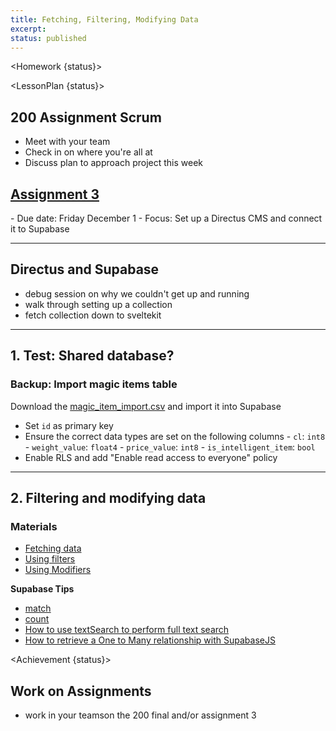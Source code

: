 ```yaml
---
title: Fetching, Filtering, Modifying Data
excerpt:
status: published
---
```


<script>
	import Homework from "$lib/components/Homework.svelte";
	import LessonPlan from "$lib/components/LessonPlan.svelte";
	import Achievement from "$lib/components/Achievement.svelte";
</script>

<Homework {status}>

</Homework>

<LessonPlan {status}>

<h2>200 Assignment Scrum</h2>

- Meet with your team
- Check in on where you're all at
- Discuss plan to approach project this week

<h2><a href="/courses/cpnt-200/assessments/activity-3">Assignment 3</a></h2>
- Due date: Friday December 1
- Focus: Set up a Directus CMS and connect it to Supabase

---

<h2>Directus and Supabase</h2>

- debug session on why we couldn't get up and running
- walk through setting up a collection
- fetch collection down to sveltekit

---

<h2> 1. Test: Shared database?</h2>

### Backup: Import magic items table

Download the [magic_item_import.csv](/files/magic_item_import.csv) and import it into Supabase

- Set `id` as primary key
- Ensure the correct data types are set on the following columns - `cl`: `int8` - `weight_value`: `float4` - `price_value`: `int8` - `is_intelligent_item`: `bool`
- Enable RLS and add "Enable read access to everyone" policy

---

<h2>2. Filtering and modifying data</h2>

### Materials

- [Fetching data](https://supabase.com/docs/reference/javascript/select)
- [Using filters](https://supabase.com/docs/reference/javascript/using-filters)
- [Using Modifiers](https://supabase.com/docs/reference/javascript/db-modifiers-select)

**Supabase Tips**

- [match](https://www.youtube.com/watch?v=Jx8unDjLaKg)
- [count](https://www.youtube.com/watch?v=51ChVycS__k)
- [How to use textSearch to perform full text search](https://www.youtube.com/watch?v=b-mgca_2Oe4)
- [How to retrieve a One to Many relationship with SupabaseJS](https://www.youtube.com/watch?v=_GQJa3xAfJ4)

</LessonPlan>

<Achievement {status}>

<h2>Work on Assignments</h2>

- work in your teamson the 200 final and/or assignment 3

</Achievement>
